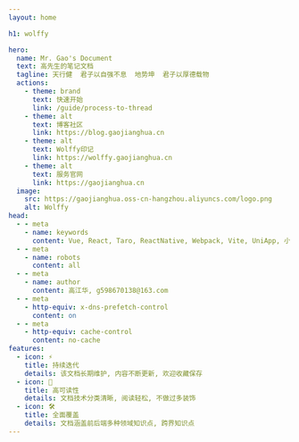 ```yaml
---
layout: home

h1: wolffy

hero:
  name: Mr. Gao's Document
  text: 高先生的笔记文档
  tagline: 天行健  君子以自强不息  地势坤  君子以厚德载物
  actions:
    - theme: brand
      text: 快速开始
      link: /guide/process-to-thread
    - theme: alt
      text: 博客社区
      link: https://blog.gaojianghua.cn
    - theme: alt
      text: Wolffy印记
      link: https://wolffy.gaojianghua.cn
    - theme: alt
      text: 服务官网
      link: https://gaojianghua.cn
  image:
    src: https://gaojianghua.oss-cn-hangzhou.aliyuncs.com/logo.png
    alt: Wolffy
head:
  - - meta
    - name: keywords
      content: Vue, React, Taro, ReactNative, Webpack, Vite, UniApp, 小程序, H5, Docker, GitGoLang, Node, Nest, Mysql, Redis, 数据结构, 算法
  - - meta
    - name: robots
      content: all
  - - meta
    - name: author
      content: 高江华, g598670138@163.com
  - - meta
    - http-equiv: x-dns-prefetch-control
      content: on
  - - meta
    - http-equiv: cache-control
      content: no-cache
features:
  - icon: ⚡️
    title: 持续迭代
    details: 该文档长期维护, 内容不断更新, 欢迎收藏保存
  - icon: 🖖
    title: 高可读性
    details: 文档技术分类清晰, 阅读轻松, 不做过多装饰
  - icon: 🛠️
    title: 全面覆盖
    details: 文档涵盖前后端多种领域知识点, 跨界知识点
---
```

<style>
:root {
  --vp-home-hero-name-color: transparent;
  --vp-home-hero-name-background: -webkit-linear-gradient(120deg, #bd34fe 30%, #41d1ff);

  --vp-home-hero-image-background-image: linear-gradient(-45deg, #bd34fe 50%, #47caff 50%);
  --vp-home-hero-image-filter: blur(40px);

  --vp-c-text-code: #18aa00;

}

@media (min-width: 640px) {
  :root {
    --vp-home-hero-image-filter: blur(56px);
  }
}

@media (min-width: 960px) {
  :root {
    --vp-home-hero-image-filter: blur(72px);
  }
}
</style>
